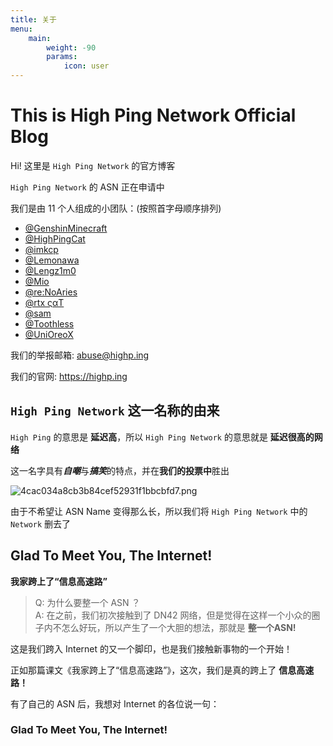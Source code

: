 ```yaml
---
title: 关于
menu:
    main: 
        weight: -90
        params:
            icon: user
---
```


# This is High Ping Network Official Blog

Hi! 这里是 `High Ping Network` 的官方博客

`High Ping Network` 的 ASN 正在申请中

我们是由 11 个人组成的小团队：(按照首字母顺序排列)
- [@GenshinMinecraft](https://t.me/C1oudF1are)
- [@HighPingCat](https://t.me/HighPingCat)
- [@imkcp](https://t.me/cn_imkcp)
- [@Lemonawa](https://t.me/Lemonawa)
- [@Lengz1m0](https://t.me/Lengz1m0)
- [@Mio](https://t.me/Akiyama_mio_hi)
- [@re:NoAries](https://t.me/CNVET)
- [@rtx ςαΤ](https://t.me/rtx5000ada)
- [@sam](https://t.me/samandjyf1)
- [@Toothless](https://t.me/dann2333)
- [@UniOreoX](https://t.me/UniOreoX)

我们的举报邮箱: <abuse@highp.ing>

我们的官网: <https://highp.ing>

## `High Ping Network` 这一名称的由来
`High Ping` 的意思是 **延迟高**，所以 `High Ping Network` 的意思就是 **延迟很高的网络**

这一名字具有***自嘲***与***搞笑***的特点，并在**我们的投票中**胜出

![4cac034a8cb3b84cef52931f1bbcbfd7.png](https://i.miji.bid/2024/01/01/4cac034a8cb3b84cef52931f1bbcbfd7.png)

由于不希望让 ASN Name 变得那么长，所以我们将 `High Ping Network` 中的 `Network` 删去了

## Glad To Meet You, The Internet!
**我家跨上了“信息高速路”**

> Q: 为什么要整一个 ASN ？\
 A: 在之前，我们初次接触到了 DN42 网络，但是觉得在这样一个小众的圈子内不怎么好玩，所以产生了一个大胆的想法，那就是 **整一个ASN!**

这是我们跨入 Internet 的又一个脚印，也是我们接触新事物的一个开始！

正如那篇课文《我家跨上了“信息高速路”》，这次，我们是真的跨上了 **信息高速路！**

有了自己的 ASN 后，我想对 Internet 的各位说一句：

### Glad To Meet You, The Internet!